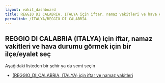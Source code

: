 ```yaml
---
layout: vakit_dashboard
title: REGGIO DI CALABRIA, ITALYA için iftar, namaz vakitleri ve hava durumu - ilçe/eyalet seç
permalink: /ITALYA/REGGIO DI CALABRIA
---
```


## REGGIO DI CALABRIA (ITALYA) için iftar, namaz vakitleri ve hava durumu  görmek için bir ilçe/eyalet seç

Aşağıdaki listeden bir şehir ya da semt seçin

* [ (REGGIO_DI_CALABRIA, ITALYA) için iftar ve namaz vakitleri](/ITALYA/REGGIO_DI_CALABRIA/)

<script type="text/javascript">
  var GLOBAL_COUNTRY = 'ITALYA';
  var GLOBAL_CITY = 'REGGIO DI CALABRIA';
  var GLOBAL_STATE = 'REGGIO DI CALABRIA';
</script>
